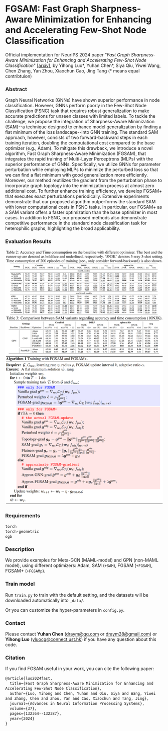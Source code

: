 # FGSAM: Fast Graph Sharpness-Aware Minimization for Enhancing and Accelerating Few-Shot Node Classification

Official implementation for NeurIPS 2024 paper "*Fast Graph Sharpness-Aware Minimization for Enhancing and Accelerating Few-Shot Node Classification*" [[arxiv]](https://arxiv.org/abs/2410.16845), by Yihong Luo*, Yuhan Chen*, Siya Qiu, Yiwei Wang, Chen Zhang, Yan Zhou, Xiaochun Cao, Jing Tang (* means equal contribtuion)

### Abstract
Graph Neural Networks (GNNs) have shown superior performance in node classification. However, GNNs perform poorly in the Few-Shot Node Classification (FSNC) task that requires robust generalization to make accurate predictions for unseen classes with limited labels. To tackle the challenge, we propose the integration of Sharpness-Aware Minimization (SAM)--a technique designed to enhance model generalization by finding a flat minimum of the loss landscape--into GNN training. The standard SAM approach, however, consists of two forward-backward steps in each training iteration, doubling the computational cost compared to the base optimizer (e.g., Adam). To mitigate this drawback, we introduce a novel algorithm, Fast Graph Sharpness-Aware Minimization (FGSAM), that integrates the rapid training of Multi-Layer Perceptrons (MLPs) with the superior performance of GNNs. Specifically, we utilize GNNs for parameter perturbation while employing MLPs to minimize the perturbed loss so that we can find a flat minimum with good generalization more efficiently. Moreover, our method reutilizes the gradient from the perturbation phase to incorporate graph topology into the minimization process at almost zero additional cost. To further enhance training efficiency, we develop FGSAM+ that executes exact perturbations periodically. Extensive experiments demonstrate that our proposed algorithm outperforms the standard SAM with lower computational costs in FSNC tasks. In particular, our FGSAM+ as a SAM variant offers a faster optimization than the base optimizer in most cases. In addition to FSNC, our proposed methods also demonstrate competitive performance in the standard node classification task for heterophilic graphs, highlighting the broad applicability. 

### Evaluation Results

![Result1](_img/result1.png)
![Result2](_img/result2.png)
![Algorithm](_img/algorithm.png)

### Requirements

```
torch
torch-geometric
ogb
```

### Description
We provide examples for Meta-GCN (MAML-model) and GPN (non-MAML model), using different optimizers: Adam, SAM (`+SAM`), FGSAM (`+FGSAM`), FGSAM+ (`+FGSAMp`).

### Train model
Run `train.py` to train with the default setting, and the datasets will be downloaded automatically into `_data/`.

Or you can customize the hyper-parameters in `config.py`.

### Contact
Please contact **Yuhan Chen** (draym@qq.com or draym28@gmail.com) or **Yihong Luo** (yluocg@connect.ust.hk) if you have any question about this code.

### Citation
If you find FGSAM useful in your work, you can cite the following paper:
```
@article{luo2024fast,
  title={Fast Graph Sharpness-Aware Minimization for Enhancing and Accelerating Few-Shot Node Classification},
  author={Luo, Yihong and Chen, Yuhan and Qiu, Siya and Wang, Yiwei and Zhang, Chen and Zhou, Yan and Cao, Xiaochun and Tang, Jing},
  journal={Advances in Neural Information Processing Systems},
  volume={37},
  pages={132364--132387},
  year={2024}
}
```
